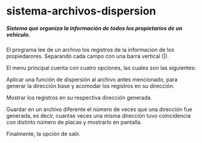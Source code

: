# sistema-archivos-dispersion

<h5>Sistema que organiza la información de todos los propietarios de un vehículo.</h5>


<p>El programa lee de un archivo los registros de la informacion de los propiedarores. Separando cada campo con una barra vertical (|).</p>

<p>El menu principal cuenta con cuatro opciones, las cuales son las siguientes:</p>
<p>Aplicar una función de dispersión al archivo antes mencionado, para generar la dirección base y acomodar los registros en su dirección.</p>
<p>Mostrar los registros en su respectiva dirección generada.</p>
<p>Guardar en un archivo diferente el número de veces que una dirección fue generada, es decir, cuantas veces una misma dirección tuvo coincidencia con distinto número de placas y mostrarlo en pantalla.</p>
<p>Finalmente, la opción de salir.</p>
